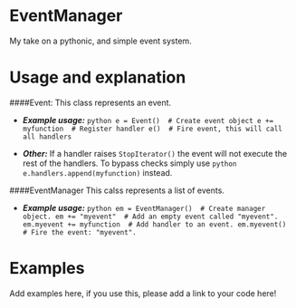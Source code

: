 EventManager
============

My take on a pythonic, and simple event system.


Usage and explanation
=====================
####Event: This class represents an event.

* ___Example usage:___
        ```python
        e = Event()  # Create event object
        e += myfunction  # Register handler
        e()  # Fire event, this will call all handlers```
        
* ___Other:___
If a handler raises `StopIterator()` the event will not execute the rest of the handlers.
To bypass checks simply use ```python e.handlers.append(myfunction)``` instead.


####EventManager This calss represents a list of events.

* ___Example usage:___
        ```python
        em = EventManager()  # Create manager object.
        em += "myevent"  # Add an empty event called "myevent".
        em.myevent += myfunction  # Add handler to an event.
        em.myevent()  # Fire the event: "myevent".```

Examples
========
Add examples here, if you use this, please add a link to your code here!
